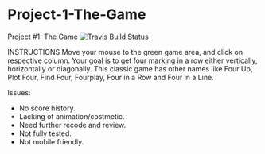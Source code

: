 # Project-1-The-Game
Project #1: The Game
[![Travis Build Status](https://img.shields.io/travis/weejh/Project-1-The-Game.svg)](https://travis-ci.org/weejh/Project-1-The-Game)

INSTRUCTIONS
Move your mouse to the green game area, and click on respective column.
Your goal is to get four marking in a row either vertically, horizontally or diagonally.
This classic game has other names like Four Up, Plot Four, Find Four, Fourplay, Four in a Row and Four in a Line.

Issues:
* No score history.
* Lacking of animation/costmetic.
* Need further recode and review.
* Not fully tested.
* Not mobile friendly.
